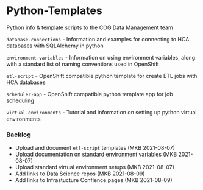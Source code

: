 # Python-Templates

Python info & template scripts to the COG Data Management team

`database-connections` - Information and examples for connecting to HCA databases with SQLAlchemy in python

`environment-variables` - Information on using environment variables, along with a standard list of naming conventions used in OpenShift

`etl-script` - OpenShift compatible python template for create ETL jobs with HCA databases

`scheduler-app` - OpenShift compatible python template app for job scheduling

`virtual-environments` - Tutorial and information on setting up python virtual environments

### Backlog

- Upload and document `etl-script` templates (MKB 2021-08-07)
- Upload documentation on standard environment variables (MKB 2021-08-07)
- Upload standard virtual environment setups (MKB 2021-08-07)
- Add links to Data Science repos (MKB 2021-08-09)
- Add links to Infrastucture Conflence pages (MKB 2021-08-09)

